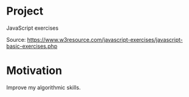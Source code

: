 # Project

JavaScript exercises

Source: https://www.w3resource.com/javascript-exercises/javascript-basic-exercises.php

# Motivation

Improve my algorithmic skills.

